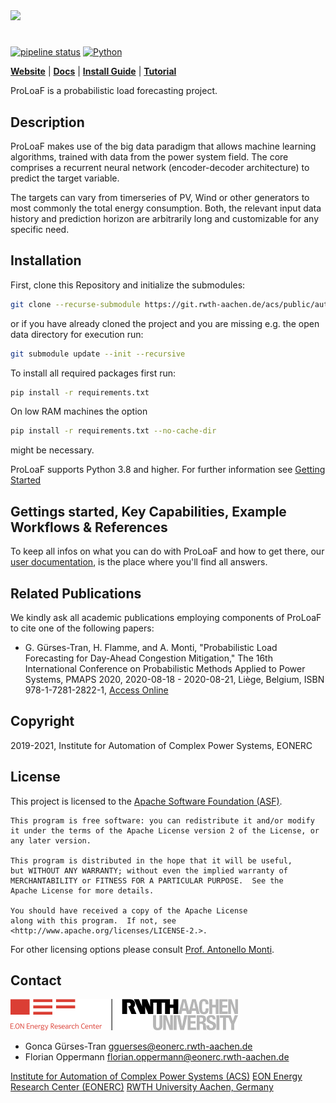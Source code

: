 <img src="./logo.png" width="500">

# 

[![pipeline status](https://git.rwth-aachen.de/acs/public/automation/plf/proloaf/badges/master/pipeline.svg)](https://git.rwth-aachen.de/acs/public/automation/plf/proloaf/-/commits/master)
[![Python](https://img.shields.io/badge/python->=3.8-blue)](https://www.python.org)

[**Website**](https://git.rwth-aachen.de/acs/public/automation/plf/proloaf)
| [**Docs**](https://acs.pages.rwth-aachen.de/public/automation/plf/proloaf/)
| [**Install Guide**](https://acs.pages.rwth-aachen.de/public/automation/plf/proloaf/docs/getting-started/)
| [**Tutorial**](https://acs.pages.rwth-aachen.de/public/automation/plf/proloaf/docs/tutorials/)

ProLoaF is a probabilistic load forecasting project.
## Description
ProLoaF makes use of the big data paradigm that allows machine learning algorithms, trained with data from the power system field. The core comprises a recurrent neural network (encoder-decoder architecture) to predict the target variable.

The targets can vary from timerseries of PV, Wind or other generators to most commonly the total energy consumption.
Both, the relevant input data history and prediction horizon are arbitrarily long and customizable for any specific need.

## Installation

First, clone this Repository and initialize the submodules:
```bash
git clone --recurse-submodule https://git.rwth-aachen.de/acs/public/automation/plf/proloaf.git
```
or if you have already cloned the project and you are missing e.g. the open data directory for execution run:
```bash
git submodule update --init --recursive
```
To install all required packages first run:
```bash
pip install -r requirements.txt
```

On low RAM machines the option
```bash
pip install -r requirements.txt --no-cache-dir
```
might be necessary.

ProLoaF supports Python 3.8 and higher. For further information see [Getting Started](https://acs.pages.rwth-aachen.de/public/automation/plf/proloaf/docs/getting-started/)


## Gettings started, Key Capabilities, Example Workflows & References 
To keep all infos on what you can do with ProLoaF and how to get there, our
[user documentation](https://sogno-platform.github.io/proloaf/docs/overview/), is the place where you'll find all answers.

## Related Publications
We kindly ask all academic publications employing components of ProLoaF to cite one of the following papers:

- G. Gürses-Tran, H. Flamme, and A. Monti, "Probabilistic Load Forecasting for Day-Ahead Congestion Mitigation," The 16th International Conference on Probabilistic Methods Applied to Power Systems, PMAPS 2020, 2020-08-18 - 2020-08-21, Liège, Belgium, ISBN 978-1-7281-2822-1, [Access Online](https://ieeexplore.ieee.org/document/9183670)

## Copyright
2019-2021, Institute for Automation of Complex Power Systems, EONERC

## License
This project is licensed to the [Apache Software Foundation (ASF)](http://www.apache.org/licenses/LICENSE-2.0).

```
This program is free software: you can redistribute it and/or modify
it under the terms of the Apache License version 2 of the License, or
any later version.

This program is distributed in the hope that it will be useful,
but WITHOUT ANY WARRANTY; without even the implied warranty of
MERCHANTABILITY or FITNESS FOR A PARTICULAR PURPOSE.  See the
Apache License for more details.

You should have received a copy of the Apache License
along with this program.  If not, see <http://www.apache.org/licenses/LICENSE-2.>.
```

For other licensing options please consult [Prof. Antonello Monti](mailto:amonti@eonerc.rwth-aachen.de).

## Contact

[![EONERC ACS Logo](docs/static/img/eonerc_logo.png)](http://www.acs.eonerc.rwth-aachen.de)

- Gonca Gürses-Tran <gguerses@eonerc.rwth-aachen.de>
- Florian Oppermann <florian.oppermann@eonerc.rwth-aachen.de>

[Institute for Automation of Complex Power Systems (ACS)](http://www.acs.eonerc.rwth-aachen.de)
[EON Energy Research Center (EONERC)](http://www.eonerc.rwth-aachen.de)
[RWTH University Aachen, Germany](http://www.rwth-aachen.de)
